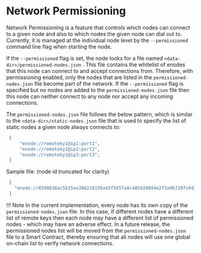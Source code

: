 # Network Permissioning

Network Permissioning is a feature that controls which nodes can connect to a given node and also to which nodes the given node can dial out to. Currently, it is managed at the individual node level by the `--permissioned` command line flag when starting the node.

If the `--permissioned` flag is set, the node looks for a file named `<data-dir>/permissioned-nodes.json` . This file contains the whitelist of enodes that this node can connect to and accept connections from. Therefore, with permissioning enabled, only the nodes that are listed in the `permissioned-nodes.json` file become part of the network. If the `--permissioned` flag is specified but no nodes are added to the `permissioned-nodes.json` file then this node can neither connect to any node nor accept any incoming connections.

The `permissioned-nodes.json` file follows the below pattern, which is similar to the `<data-dir>/static-nodes.json` file that is used to specify the list of static nodes a given node always connects to:
   ``` json
    [ 
        "enode://remoteky1@ip1:port1",
        "enode://remoteky1@ip2:port2",
        "enode://remoteky1@ip3:port3", 
    ]
   ```
    
Sample file: (node id truncated for clarity)
   ``` json
    [ 
      "enode://6598638ac5b15ee386210156a43f565fa8c485924894e2f3a967207c047470@127.0.0.1:30300",
    ]
   ```

!!! Note
    In the current implementation, every node has its own copy of the `permissioned-nodes.json` file. In this case, if different nodes have a different list of remote keys then each node may have a different list of permissioned nodes - which may have an adverse effect. In a future release, the permissioned nodes list will be moved from the `permissioned-nodes.json` file to a Smart Contract, thereby ensuring that all nodes will use one global on-chain list to verify network connections. 